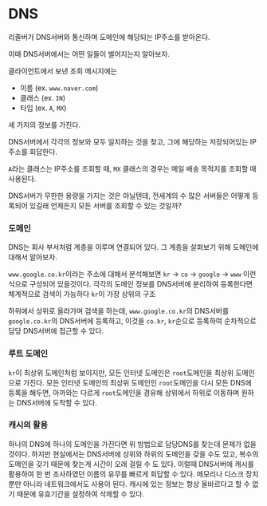 # DNS

리졸버가 DNS서버와 통신하며 도메인에 해당되는 IP주소를 받아온다.

이때 DNS서버에서는 어떤 일들이 벌어지는지 알아보자.

클라이언트에서 보낸 조회 메시지에는 

- 이름 (ex. `www.naver.com`)
- 클래스 (ex. `IN`)
- 타입 (ex. `A`, `MX`)

세 가지의 정보를 가진다.

DNS서버에서 각각의 정보와 모두 일치하는 것을 찾고, 그에 해당하는 저장되어있는 IP주소를 회답한다.

`A`라는 클래스는 IP주소를 조회할 때, `MX` 클래스의 경우는 메일 배송 목적지를 조회할 때 사용된다. 

DNS서버가 무한한 용량을 가지는 것은 아닐텐데, 전세계의 수 많은 서버들은 어떻게 등록되어 있길래  언제든지 모든 서버를 조회할 수 있는 것일까?



### 도메인

DNS는 회사 부서처럼 계층을 이루며 연결되어 있다. 그 계층을 살펴보기 위해 도메인에 대해서 알아보자.

`www.google.co.kr`이라는 주소에 대해서 분석해보면 `kr` -> `co` -> `google` -> `www` 이런식으로 구성되어 있을것이다. 각각의 도메인 정보를 DNS서버에 분리하여 등록한다면 체계적으로 검색이 가능하다 `kr`이 가장 상위의 구조

하위에서 상위로 올라가며 검색을 하는데, `www.google.co.kr`의 DNS서버를 `google.co.kr`의 DNS서버에 등록하고, 이것을 `co.kr`, `kr`순으로 등록하여 순차적으로 담당 DNS서버에 접근할 수 있다.



### 루트 도메인

`kr`이 최상위 도메인처럼 보이지만, 모든 인터넷 도메인은 `root`도메인을 최상위 도메인으로 가진다. 모든 인터넷 도메인의 최상위 도메인인 `root`도메인을 다시 모든 DNS에 등록을 해두면, 아까와는 다르게 `root`도메인을 경유해 상위에서 하위로 이동하며 원하는 DNS서버에 도착할 수 있다.



### 캐시의 활용

하나의 DNS에 하나의 도메인을 가진다면 위 방법으로 담당DNS를 찾는데 문제가 없을 것이다. 하지만 현실에서는 DNS서버에 상위와 하위의 도메인을 갖을 수도 있고, 복수의 도메인을 갖기 때문에 찾는게 시간이 오래 걸릴 수 도 있다. 이럴때 DNS서버에 캐시를 활용하여 한 번 조사하였던 이름의 유무를 빠르게 회답할 수 있다. 메모리나 디스크 장치 뿐만 아니라 네트워크에서도 사용이 된다. 캐시에 있는 정보는 항상 올바르다고 할 수 없기 때문에 유효기간을 설정하여 삭제할 수 있다.

